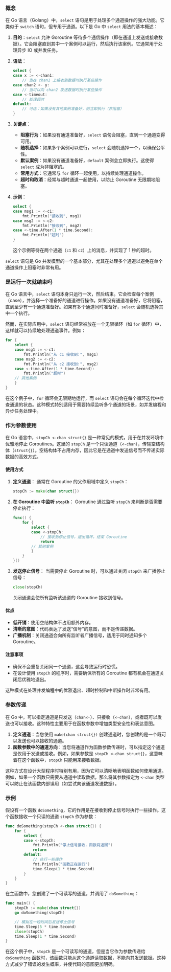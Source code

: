 ### 概念

在 Go 语言（Golang）中，`select` 语句是用于处理多个通道操作的强大功能。它类似于 `switch` 语句，但专用于通道。以下是 Go 中 `select` 用法的基本概述：

1. **目的**：`select` 允许 Goroutine 等待多个通信操作（即在通道上发送或接收数据）。它会阻塞直到其中一个案例可以运行，然后执行该案例。它通常用于处理异步 IO 或并发任务。

2. **语法**：

   ```go
   select {
   case x := <-chan1:
       // 当在 chan1 上接收到数据时执行某些操作
   case chan2 <- y:
       // 当可以向 chan2 发送数据时执行某些操作
   case <-timeout:
       // 处理超时
   default:
       // 可选：如果没有其他案例准备好，则立即执行（非阻塞）
   }
   ```

3. **关键点**：

   - **阻塞行为**：如果没有通道准备好，`select` 语句会阻塞，直到一个通道变得可用。
   - **随机选择**：如果多个案例可以进行，`select` 会随机选择一个，以确保公平性。
   - **默认案例**：如果没有通道准备好，`default` 案例会立即执行。这使得 `select` 成为非阻塞的。
   - **常用方式**：它通常与 `for` 循环一起使用，以持续处理通道操作。
   - **超时和取消**：经常与超时通道一起使用，以防止 Goroutine 无限期地阻塞。

4. **示例**：

   ```go
   select {
   case msg1 := <-c1:
       fmt.Println("接收到", msg1)
   case msg2 := <-c2:
       fmt.Println("接收到", msg2)
   case <-time.After(1 * time.Second):
       fmt.Println("超时")
   }
   ```

   这个示例等待在两个通道（`c1` 和 `c2`）上的消息，并实现了 1 秒的超时。

`select` 语句是 Go 并发模型的一个基本部分，尤其在处理多个通道以避免在单个通道操作上阻塞时非常有用。

### 是运行一次就结束吗

在 Go 语言中，`select` 语句本身只运行一次，然后结束。它会检查每个案例（case），并选择一个准备好的通道进行操作。如果没有通道准备好，它将阻塞，直到至少有一个通道准备好。如果有多个通道同时准备好，`select` 会随机选择其中一个执行。

然而，在实际应用中，`select` 语句经常被放在一个无限循环（如 `for` 循环）中，这样就可以持续地处理通道事件。例如：

```go
for {
    select {
    case msg1 := <-c1:
        fmt.Println("从 c1 接收到:", msg1)
    case msg2 := <-c2:
        fmt.Println("从 c2 接收到:", msg2)
    case <-time.After(1 * time.Second):
        fmt.Println("超时")
    // 其他案例
    }
}
```

在这个例子中，`for` 循环会无限期地运行，而 `select` 语句会在每个循环迭代中检查通道的状态。这种模式特别适用于需要持续监听多个通道的场景，如并发编程和异步任务处理中。

### 作为参数使用

在 Go 语言中，`stopCh <-chan struct{}` 是一种常见的模式，用于在并发环境中优雅地停止 Goroutines。这里的 `stopCh` 是一个只读通道（`<-chan`），传输空结构体（`struct{}`）。空结构体不占用内存，因此它是在通道中发送信号而不传递实际数据的高效方式。

#### 使用方式

1. **定义通道**： 通常在 Goroutine 的父作用域中定义 `stopCh`：

   ```go
   stopCh := make(chan struct{})
   ```

2. **在 Goroutine 中监听 `stopCh`**： Goroutine 通过监听 `stopCh` 来判断是否需要停止执行：

   ```go
   func() {
       for {
           select {
           case <-stopCh:
               // 接收到停止信号，退出循环，结束 Goroutine
               return
           // 其他案例
           }
       }
   }()
   ```

3. **发送停止信号**： 当需要停止 Goroutine 时，可以通过关闭 `stopCh` 来广播停止信号：

   ```go
   close(stopCh)
   ```

   关闭通道会使所有监听该通道的 Goroutine 接收到信号。

#### 优点

- **低开销**：使用空结构体不占用额外内存。
- **清晰的意图**：代码表达了发送“信号”的意图，而不是传递数据。
- **广播机制**：关闭通道会向所有监听者广播信号，适用于同时通知多个 Goroutine。

#### 注意事项

- 确保不会重复关闭同一个通道，这会导致运行时恐慌。
- 在设计使用 `stopCh` 的程序时，需要确保所有的 Goroutine 都有机会在通道关闭后优雅地退出。

这种模式在处理并发编程中的优雅退出、超时控制和中断操作时非常有用。

### 参数传递

在 Go 中，可以指定通道是只发送（`chan<-`）、只接收（`<-chan`），或者既可以发送也可以接收。这种特性主要用于在函数参数中增加类型安全性和表达意图。

1. **定义通道**：当您使用 `make(chan struct{})` 创建通道时，您创建的是一个既可以发送也可以接收的通道。
2. **函数参数中的通道方向**：当您将通道作为函数参数传递时，可以指定这个通道是仅用于发送或接收。例如，如果参数是 `stopCh <-chan struct{}`，这意味着在这个函数中，`stopCh` 只能用来接收数据。

这种方式在设计大型程序时特别有用，因为它可以清晰地表明函数如何使用通道。例如，如果一个函数只需要从通道中读取数据，那么将其参数指定为 `<-chan` 类型可以防止在该函数内部误用（如尝试向该通道发送数据）。

### 示例

假设有一个函数 `doSomething`，它的作用是在接收到停止信号时执行一些操作。这个函数接收一个只读的通道 `stopCh` 作为参数：

```go
func doSomething(stopCh <-chan struct{}) {
    for {
        select {
        case <-stopCh:
            fmt.Println("停止信号接收，函数将返回")
            return
        default:
            // 执行一些操作
            fmt.Println("函数正在运行")
            time.Sleep(1 * time.Second)
        }
    }
}
```

在主函数中，您创建了一个可读写的通道，并调用了 `doSomething`：

```go
func main() {
    stopCh := make(chan struct{})
    go doSomething(stopCh)

    // 模拟在一段时间后发送停止信号
    time.Sleep(5 * time.Second)
    close(stopCh)
    time.Sleep(1 * time.Second)
}
```

在这个例子中，`stopCh` 是一个可读写的通道，但是当它作为参数传递给 `doSomething` 函数时，该函数只能从这个通道读取数据，不能向其发送数据。这种方式减少了错误的发生概率，并使代码的意图更加明确。
